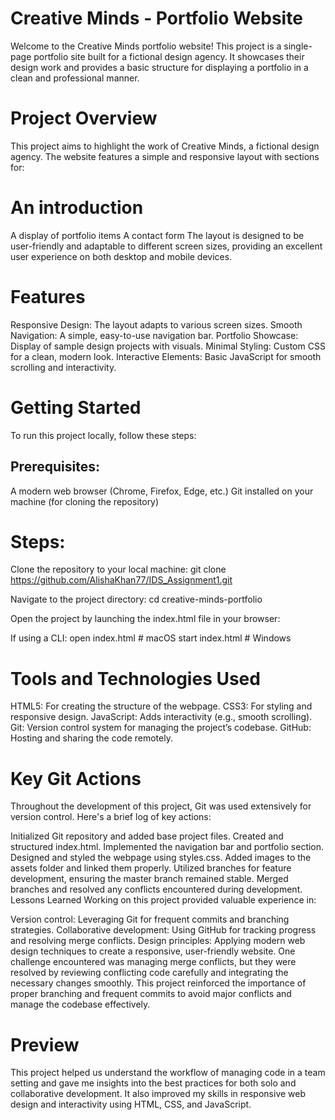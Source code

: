 # Creative Minds - Portfolio Website
Welcome to the Creative Minds portfolio website! This project is a single-page portfolio site built for a fictional design agency. It showcases their design work and provides a basic structure for displaying a portfolio in a clean and professional manner.

# Project Overview
This project aims to highlight the work of Creative Minds, a fictional design agency. The website features a simple and responsive layout with sections for:

# An introduction
A display of portfolio items
A contact form
The layout is designed to be user-friendly and adaptable to different screen sizes, providing an excellent user experience on both desktop and mobile devices.

# Features
Responsive Design: The layout adapts to various screen sizes.
Smooth Navigation: A simple, easy-to-use navigation bar.
Portfolio Showcase: Display of sample design projects with visuals.
Minimal Styling: Custom CSS for a clean, modern look.
Interactive Elements: Basic JavaScript for smooth scrolling and interactivity.
# Getting Started
To run this project locally, follow these steps:

## Prerequisites:
A modern web browser (Chrome, Firefox, Edge, etc.)
Git installed on your machine (for cloning the repository)
# Steps:
Clone the repository to your local machine:
git clone https://github.com/AlishaKhan77/IDS_Assignment1.git

Navigate to the project directory:
cd creative-minds-portfolio

Open the project by launching the index.html file in your browser:

If using a CLI:
open index.html  # macOS
start index.html  # Windows
# Tools and Technologies Used
HTML5: For creating the structure of the webpage.
CSS3: For styling and responsive design.
JavaScript: Adds interactivity (e.g., smooth scrolling).
Git: Version control system for managing the project’s codebase.
GitHub: Hosting and sharing the code remotely.
# Key Git Actions
Throughout the development of this project, Git was used extensively for version control. Here's a brief log of key actions:

Initialized Git repository and added base project files.
Created and structured index.html.
Implemented the navigation bar and portfolio section.
Designed and styled the webpage using styles.css.
Added images to the assets folder and linked them properly.
Utilized branches for feature development, ensuring the master branch remained stable.
Merged branches and resolved any conflicts encountered during development.
Lessons Learned
Working on this project provided valuable experience in:

Version control: Leveraging Git for frequent commits and branching strategies.
Collaborative development: Using GitHub for tracking progress and resolving merge conflicts.
Design principles: Applying modern web design techniques to create a responsive, user-friendly website.
One challenge encountered was managing merge conflicts, but they were resolved by reviewing conflicting code carefully and integrating the necessary changes smoothly. This project reinforced the importance of proper branching and frequent commits to avoid major conflicts and manage the codebase effectively.

# Preview
This project helped us understand the workflow of managing code in a team setting and gave me insights into the best practices for both solo and collaborative development. It also improved my skills in responsive web design and interactivity using HTML, CSS, and JavaScript.